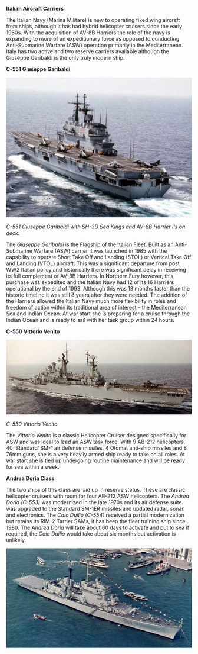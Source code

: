 **Italian Aircraft Carriers**

The Italian Navy (Marina Militare) is new to operating fixed wing
aircraft from ships, although it has had hybrid helicopter cruisers
since the early 1960s. With the acquisition of AV-8B Harriers the role
of the navy is expanding to more of an expeditionary force as opposed to
conducting Anti-Submarine Warfare (ASW) operation primarily in the
Mediterranean. Italy has two active and two reserve carriers available
although the Giuseppe Garibaldi is the only truly modern ship.

**C-551 Giuseppe Garibaldi**

![](/assets/images/nato/it/navy/carriers/image1.jpg)

*C-551 Giuseppe Garibaldi with SH-3D Sea Kings and AV-8B Harrier IIs on
deck*.

The *Giuseppe Garibaldi* is the Flagship of the Italian Fleet. Built as
an Anti-Submarine Warfare (ASW) carrier it was launched in 1985 with the
capability to operate Short Take Off and Landing (STOL) or Vertical Take
Off and Landing (VTOL) aircraft. This was a significant departure from
post WW2 Italian policy and historically there was significant delay in
receiving its full complement of AV-8B Harriers. In Northern Fury
however, this purchase was expedited and the Italian Navy had 12 of its
16 Harriers operational by the end of 1993. Although this was 18 months
faster than the historic timeline it was still 8 years after they were
needed. The addition of the Harriers allowed the Italian Navy much more
flexibility in roles and freedom of action within its traditional area
of interest – the Mediterranean Sea and Indian Ocean. At war start she
is preparing for a cruise through the Indian Ocean and is ready to sail
with her task group within 24 hours.

**C-550 Vittorio Venito**

![](/assets/images/nato/it/navy/carriers/image2.jpg)

*C-550 Vittorio Venito*

The *Vittorio Venito* is a classic Helicopter Cruiser designed
specifically for ASW and was ideal to lead an ASW task force. With 9
AB-212 helicopters, 40 ‘Standard’ SM-1 air defense missiles, 4 Otomat
anti-ship missiles and 8 76mm guns, she is a very heavily armed ship
ready to take on all roles. At war start she is tied up undergoing
routine maintenance and will be ready for sea within a week.

**Andrea Doria Class**

The two ships of this class are laid up in reserve status. These are
classic helicopter cruisers with room for four AB-212 ASW helicopters.
The *Andrea Doria (C-553)* was modernized in the late 1970s and its air
defense suite was upgraded to the Standard SM-1ER missiles and updated
radar, sonar and electronics. The *Caio Duilio (C-554)* received a
partial modernization but retains its RIM-2 Tarrier SAMs, it has been
the fleet training ship since 1980. The *Andrea Doria* will take about
60 days to activate and put to sea if required, the *Caio Duilio* would
take about six months but activation is unlikely.

![](/assets/images/nato/it/navy/carriers/image3.jpg)
